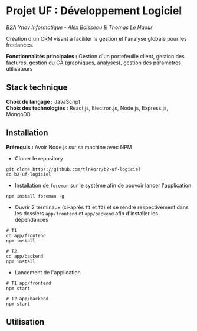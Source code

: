 # Projet UF : Développement Logiciel

_B2A Ynov Informatique - Alex Boisseau & Thomas Le Naour_

Création d'un CRM visant à faciliter la gestion et l'analyse globale pour les freelances.

**Fonctionnalités principales :** Gestion d'un portefeuille client, gestion des factures, gestion du CA (graphiques, analyses), gestion des paramètres utilisateurs

## Stack technique

**Choix du langage :** JavaScript  
**Choix des technologies :** React.js, Electron.js, Node.js, Express.js, MongoDB

## Installation

**Prérequis :** Avoir Node.js sur sa machine avec NPM

- Cloner le repository

```
git clone https://github.com/tlnkorr/b2-uf-logiciel
cd b2-uf-logiciel
```

- Installation de `foreman` sur le système afin de pouvoir lancer l'application

```
npm install foreman -g
```

- Ouvrir 2 terminaux (ci-après `T1` et `T2`) et se rendre respectivement dans les dossiers `app/frontend` et `app/backend` afin d'installer les dépendances

```
# T1
cd app/frontend
npm install

# T2
cd app/backend
npm install
```

- Lancement de l'application

```
# T1 app/frontend
npm start

# T2 app/backend
npm start
```

## Utilisation
